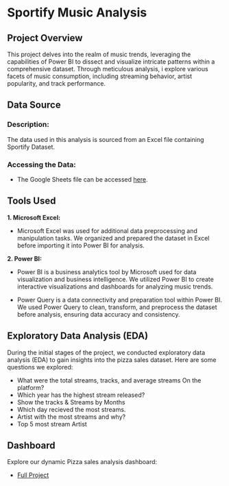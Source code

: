 # Sportify Music Analysis

## Project Overview
This project delves into the realm of music trends, leveraging the capabilities of Power BI to dissect and visualize intricate patterns within a comprehensive dataset. Through meticulous analysis, i explore various facets of music consumption, including streaming behavior, artist popularity, and track performance.

## Data Source

### Description:
The data used in this analysis is sourced from an Excel file containing Sportify Dataset.


### Accessing the Data:
- The Google Sheets file can be accessed [here](https://docs.google.com/spreadsheets/d/14aek6o5HgdqZY6A_LUFv0LygxRyirlxl/edit?usp=drive_link&ouid=114685925906536872929&rtpof=true&sd=true).

## Tools Used
**1. Microsoft Excel:**
   - Microsoft Excel was used for additional data preprocessing and manipulation tasks. We organized and prepared the dataset in Excel before importing it into Power BI for analysis.
     
**2. Power BI:**
   - Power BI is a business analytics tool by Microsoft used for data visualization and business intelligence. We utilized Power BI to create interactive visualizations and dashboards for analyzing music trends.

   - Power Query is a data connectivity and preparation tool within Power BI. We used Power Query to clean, transform, and preprocess the dataset before analysis, ensuring data accuracy and consistency.

## Exploratory Data Analysis (EDA)

During the initial stages of the project, we conducted exploratory data analysis (EDA) to gain insights into the pizza sales dataset. Here are some questions we explored:

- What were the total streams, tracks, and average streams On the platform?
- Which year has the highest stream released?
- Show the tracks & Streams by Months
- Which day recieved the most streams.
- Artist with the most streams and why?
- Top 5 most stream Artist

## Dashboard
 Explore our dynamic Pizza sales analysis dashboard:
- [Full Project](https://github.com/Timmycode1/Sportify-Music-Analysis/blob/main/Sportify%20Music%20Analysis.pbix)






